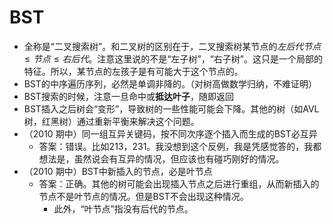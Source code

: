 # BST


- 全称是“二叉搜索树”。和二叉树的区别在于，二叉搜索树某节点的$左后代节点\leq 节点 \leq 右后代$。注意这里说的不是“左子树”，“右子树”。这只是一个局部的特征。所以，某节点的左孩子是有可能大于这个节点的。
- BST的中序遍历序列，必然是单调非降的。（对树高做数学归纳，不难证明）
- BST搜索的时候，注意一旦命中或**抵达叶子**，随即返回
- BST插入之后树会“变形”，导致树的一些性能可能会下降。其他的树（如AVL树，红黑树）通过重新平衡来解决这个问题。
- （2010 期中）同一组互异关键码，按不同次序逐个插入而生成的BST必互异
  - 答案：错误。比如213，231。我没想到这个反例，我是凭感觉答的，我都想法是，虽然说会有互异的情况，但应该也有碰巧刚好的情况。
- （2010 期中）BST中新插入的节点，必是叶节点
  - 答案：正确。其他的树可能会出现插入节点之后进行重组，从而新插入的节点不是叶节点的情况。但是BST不会出现这种情况。
    - 此外，“叶节点”指没有后代的节点。
